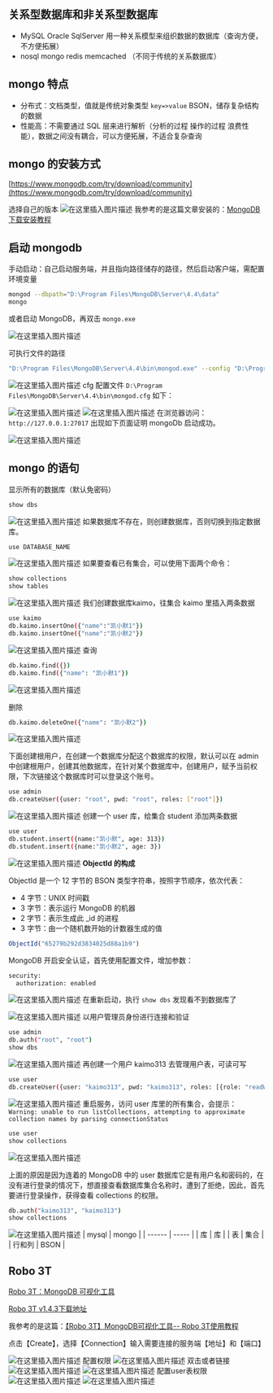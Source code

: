 ## 关系型数据库和非关系型数据库

- MySQL Oracle SqlServer 用一种关系模型来组织数据的数据库（查询方便，不方便拓展）
- nosql mongo redis memcached （不同于传统的关系数据库）

## mongo 特点

- 分布式：文档类型，值就是传统对象类型 `key=>value` BSON，储存复杂结构的数据
- 性能高：不需要通过 SQL 层来进行解析（分析的过程 操作的过程 浪费性能），数据之间没有耦合，可以方便拓展，不适合复杂查询

## mongo 的安装方式

[https://www.mongodb.com/try/download/community](https://www.mongodb.com/try/download/community)

选择自己的版本
![在这里插入图片描述](https://img-blog.csdnimg.cn/2f0afbd369c944f6818835917765c574.png)
我参考的是这篇文章安装的：[MongoDB下载安装教程](https://blog.csdn.net/qq_46112274/article/details/117420196)

## 启动 mongodb

手动启动：自己启动服务端，并且指向路径储存的路径，然后启动客户端，需配置环境变量

```bash
mongod --dbpath="D:\Program Files\MongoDB\Server\4.4\data"
mongo
```

或者启动 MongoDB，再双击 `mongo.exe`

![在这里插入图片描述](https://img-blog.csdnimg.cn/1341a840ef8549108215a1966fd41490.png)

可执行文件的路径

```bash
"D:\Program Files\MongoDB\Server\4.4\bin\mongod.exe" --config "D:\Program Files\MongoDB\Server\4.4\bin\mongod.cfg" --service
```

![在这里插入图片描述](https://img-blog.csdnimg.cn/c559fe1048c3472a8e02325ef5784884.png)
cfg 配置文件 `D:\Program Files\MongoDB\Server\4.4\bin\mongod.cfg` 如下：

![在这里插入图片描述](https://img-blog.csdnimg.cn/92159b6d4cdf4e7ba0fbc3301120dc3d.png)
![在这里插入图片描述](https://img-blog.csdnimg.cn/7dacfbd1990645af84aebd14528ce728.png)
在浏览器访问：`http://127.0.0.1:27017` 出现如下页面证明 mongoDb 启动成功。

![在这里插入图片描述](https://img-blog.csdnimg.cn/6328747e48434ae29f267ec327454091.png)

## mongo 的语句

显示所有的数据库（默认免密码）

```bash
show dbs
```

![在这里插入图片描述](https://img-blog.csdnimg.cn/671dbd64e42440e6b712383ad9b4fc23.png)
如果数据库不存在，则创建数据库，否则切换到指定数据库。

```bash
use DATABASE_NAME
```

![在这里插入图片描述](https://img-blog.csdnimg.cn/834afe896399461e94a741dbb51341e9.png)
如果要查看已有集合，可以使用下面两个命令：

```bash
show collections
show tables
```

![在这里插入图片描述](https://img-blog.csdnimg.cn/4b0397e3ceb54d9596ea99d11a7e7bd1.png)
我们创建数据库kaimo，往集合 kaimo 里插入两条数据

```bash
use kaimo
db.kaimo.insertOne({"name":"凯小默1"})
db.kaimo.insertOne({"name":"凯小默2"})
```

![在这里插入图片描述](https://img-blog.csdnimg.cn/6772d9c1d5134644aea50f13213e2c73.png)
查询

```bash
db.kaimo.find({})
db.kaimo.find({"name": "凯小默1"})
```

![在这里插入图片描述](https://img-blog.csdnimg.cn/f5d40abe50bd4d6b9cff24c16f27a226.png)

删除

```bash
db.kaimo.deleteOne({"name": "凯小默2"})
```

![在这里插入图片描述](https://img-blog.csdnimg.cn/6dc3ec6a7f0640e9855e988d65a7fe79.png)

下面创建根用户，在创建一个数据库分配这个数据库的权限，默认可以在 admin 中创建根用户，创建其他数据库，在针对某个数据库中，创建用户，赋予当前权限，下次链接这个数据库时可以登录这个账号。

```bash
use admin
db.createUser({user: "root", pwd: "root", roles: ["root"]})
```

![在这里插入图片描述](https://img-blog.csdnimg.cn/4aa7a9a6df1d4ebdacf60dd534422ed8.png)
创建一个 user 库，给集合 student 添加两条数据

```bash
use user
db.student.insert({name:"凯小默", age: 313})
db.student.insert({name:"凯小默2", age: 3})
```

![在这里插入图片描述](https://img-blog.csdnimg.cn/66f4fd436ff64ab5997eaec19603ec5c.png)
**ObjectId 的构成**

ObjectId 是一个 12 字节的 BSON 类型字符串，按照字节顺序，依次代表：

- 4 字节：UNIX 时间戳
- 3 字节：表示运行 MongoDB 的机器
- 2 字节：表示生成此 _id 的进程
- 3 字节：由一个随机数开始的计数器生成的值

```js
ObjectId("65279b292d3834025d88a1b9")
```

MongoDB 开启安全认证，首先使用配置文件，增加参数：

```bash
security:
  authorization: enabled
```

![在这里插入图片描述](https://img-blog.csdnimg.cn/02e823c6cc514efe9f3cf71571b23f4c.png)
在重新启动，执行 `show dbs` 发现看不到数据库了

![在这里插入图片描述](https://img-blog.csdnimg.cn/c1619f2fc0d64dc1a5d98e352988bdc8.png)
以用户管理员身份进行连接和验证

```bash
use admin
db.auth("root", "root")
show dbs
```

![在这里插入图片描述](https://img-blog.csdnimg.cn/c5dc4b9aea7a46fc82250cf46498d0a6.png)
再创建一个用户 kaimo313 去管理用户表，可读可写

```bash
use user
db.createUser({user: "kaimo313", pwd: "kaimo313", roles: [{role: "readWrite", db: "user"}]})
```

![在这里插入图片描述](https://img-blog.csdnimg.cn/1e3932872e10451593abde0374bda876.png)
重启服务，访问 user 库里的所有集合，会提示：`Warning: unable to run listCollections, attempting to approximate collection names by parsing connectionStatus`

```bash
use user
show collections
```

![在这里插入图片描述](https://img-blog.csdnimg.cn/306c957c31de4a3f8cfbbab6d198a267.png)

上面的原因是因为连着的 MongoDB 中的 user 数据库它是有用户名和密码的，在没有进行登录的情况下，想直接查看数据库集合名称时，遭到了拒绝，因此，首先要进行登录操作，获得查看 collections 的权限。

```bash
db.auth("kaimo313", "kaimo313")
show collections
```

![在这里插入图片描述](https://img-blog.csdnimg.cn/9e9e2f1d70a1412dbf378aba5cc222c7.png)
| mysql  | mongo |
| ------ | ----- |
| 库     | 库    |
| 表     | 集合  |
| 行和列 | BSON  |

## Robo 3T

[Robo 3T：MongoDB 可视化工具](https://robomongo.org/)

[Robo 3T v1.4.3下载地址](https://download.studio3t.com/robomongo/windows/robo3t-1.4.3-windows-x86_64-48f7dfd.exe)

我参考的是这篇：[【Robo 3T】MongoDB可视化工具-- Robo 3T使用教程](https://blog.csdn.net/zzddada/article/details/120872975)

点击【Create】，选择【Connection】输入需要连接的服务端【地址】和【端口】

![在这里插入图片描述](https://img-blog.csdnimg.cn/de44f986a194437b989f108cc25eaa7b.png)
配置权限
![在这里插入图片描述](https://img-blog.csdnimg.cn/2b14bdcf670b4e06bfcb52b800e1474a.png)
双击或者链接
![在这里插入图片描述](https://img-blog.csdnimg.cn/d7f72c20184249c09bf92f69a780cd03.png)
![在这里插入图片描述](https://img-blog.csdnimg.cn/c31ff16d407c428aa89e329960b9cb44.png)
配置user表权限
![在这里插入图片描述](https://img-blog.csdnimg.cn/faf3f4ca799e4647bcc46a3f2c20c8fc.png)
![在这里插入图片描述](https://img-blog.csdnimg.cn/a3150685677b43b5af647cf250c7347d.png)
